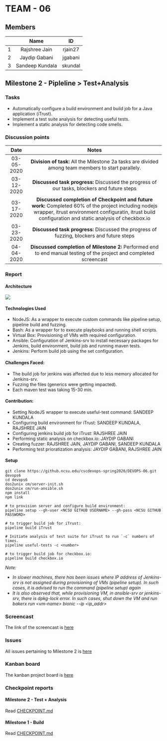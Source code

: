 # TEAM - 06
## Members
| | Name | ID |
| :---: | :---: | :---: |
|1| Rajshree Jain | rjain27 |
|2| Jaydip Gabani| jgabani |
|3| Sandeep Kundala | skundal |

## Milestone 2 - Pipleline > Test+Analysis

### Tasks
- Automatically configure a build environment and build job for a Java application (iTrust).
- Implement a test suite analysis for detecting useful tests.
- Implement a static analysis for detecting code smells.


### Discussion points
| Date | Notes |
| :---: | :---: |
| 03-05-2020 | **Division of task:** All the Milestone 2a tasks are divided among team members to start parallely. |
| 03-12-2020 | **Discussed task progress:** Discussed the progress of our tasks, blockers and future steps |
| 03-17-2020 | **Discussed completion of Checkpoint and future work:** Completed 60% of the project including nodejs wrapper, itrust environment configuratin, itrust build configuration and static analysis of checkbox.io |
| 03-23-2020 | **Discussed task progress:** Discussed the progress of fuzzing, blockers and future steps |
| 04-04-2020 | **Discussed completion of Milestone 2:** Performed end to end manual testing of the project and completed screencast |


### Report
#### Architecture
![](https://github.ncsu.edu/cscdevops-spring2020/DEVOPS-06/blob/master/resources/m2.png)

#### Technologies Used
- NodeJS: As a wrapper to execute custom commands like pipeline setup, pipeline build and fuzzing.
- Bash: As a wrapper for to execute playbooks and running shell scripts.
- Virtual Box: Provisioning of VMs with required configuration.
- Ansible: Configuration of Jenkins-srv to install necessary packages for Jenkins, build environment, build job and running maven tests.
- Jenkins: Perform build job using the set configuration.

#### Challenges Faced:
- The build job for jenkins was affected due to less memory allocated for Jenkins-srv.
- Fuzzing the files (generics were getting impacted).
- Each maven test was taking 15-30 min.

#### Contribution:
- Setting NodeJS wrapper to execute useful-test command: SANDEEP KUNDALA
- Configuring build environment for iTrust: SANDEEP KUNDALA, RAJSHREE JAIN
- Configuring jenkins build job for iTrust: RAJSHREE JAIN
- Performing static analysis on checkbox.io: JAYDIP GABANI
- Creating fuzzer: RAJSHREE JAIN, JAYDIP GABANI, SANDEEP KUNDALA
- Performing test prioratization analysis: JAYDIP GABANI, RAJSHREE JAIN

#### Setup
``` 
git clone https://github.ncsu.edu/cscdevops-spring2020/DEVOPS-06.git devops6
cd devops6
dos2unix cm/server-init.sh
dos2unix cm/run-ansible.sh
npm install
npm link

# to provision server and configure build environment:
pipeline setup --gh-user <NCSU GITHUB USERNAME> --gh-pass <NCSU GITHUB PASSWORD>

# to trigger build job for iTrust:
pipeline build iTrust

# Initiate analysis of test suite for iTrust to run `-c` numbers of times.
pipeline useful-tests -c <number>

# to trigger build job for checkbox.io:
pipeline build checkbox.io
```
*Note:*
- *In slower machines,  there has been issues where IP address of Jenkins-srv is not assigned during provisioning of VMs (pipeline setup). In such cases, it is advised to run the command (pipeline setup) again* 
- *It is also observed that, while provisioning VM, in ansible-srv or jenkins-srv, there is dpkg-lock error. In such cases, shut down the VM and run bakerx run \<vm-name\> bionic --ip \<ip_addr\>*
### Screencast
The link of the screencast is [here](https://drive.google.com/open?id=1YQkI-mi75f6QiPOK6zF41MpbfVinCOTS)

### Issues

All issues pertaining to Milestone 2 is [here](https://github.ncsu.edu/cscdevops-spring2020/DEVOPS-06/issues?utf8=%E2%9C%93&q=is%3Aissue+project%3Acscdevops-spring2020%2FDEVOPS-06%2F2+)

### Kanban board

The kanban project board is [here](https://github.ncsu.edu/cscdevops-spring2020/DEVOPS-06/projects/2)


### Checkpoint reports
#### Milestone 2 - Test + Analysis
Read [CHECKPOINT.md](https://github.ncsu.edu/cscdevops-spring2020/DEVOPS-06/blob/master/CHECKPOINT_MILESTONE2.md)

#### Milestone 1 - Build
Read [CHECKPOINT.md](https://github.ncsu.edu/cscdevops-spring2020/DEVOPS-06/blob/master/CHECKPOINT.md)
